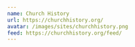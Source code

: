 ```yaml
---
name: Church History
url: https://churchhistory.org/
avatar: /images/sites/churchhistory.png
feed: https://churchhistory.org/feed/
---
```

